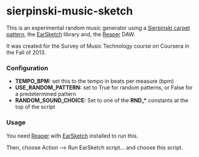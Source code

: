 sierpinski-music-sketch
=======================

This is an experimental random music generator using a [Sierpinski carpet pattern](http://en.wikipedia.org/wiki/Sierpinski_carpet), the [EarSketch](http://earsketch.gatech.edu/) library and, the [Reaper](http://www.reaper.fm/) DAW.

It was created for the Survey of Music Technology course on Coursera in the Fall of 2013.

### Configuration

- **TEMPO_BPM:** set this to the tempo in beats per measure (bpm)
- **USE\_RANDOM\_PATTERN:** set to True for random patterns, or False for a predetermined pattern
- **RANDOM\_SOUND\_CHOICE:** Set to one of the **RND\_\*** constants at the top of the script

### Usage

You need [Reaper](http://www.reaper.fm/) with [EarSketch](http://earsketch.gatech.edu/) installed to run this.

Then, choose Action --&gt; Run EarSketch script... and choose this script.


